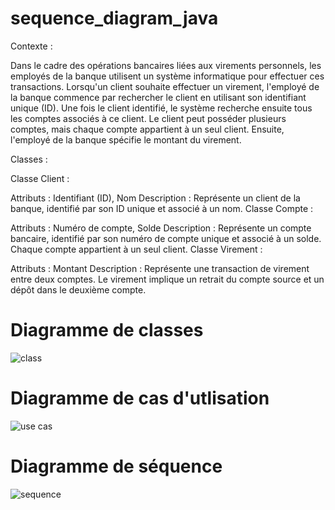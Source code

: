 # sequence_diagram_java

Contexte :

Dans le cadre des opérations bancaires liées aux virements personnels, les employés de la banque utilisent un système informatique pour effectuer ces transactions. Lorsqu'un client souhaite effectuer un virement, l'employé de la banque commence par rechercher le client en utilisant son identifiant unique (ID). Une fois le client identifié, le système recherche ensuite tous les comptes associés à ce client. Le client peut posséder plusieurs comptes, mais chaque compte appartient à un seul client. Ensuite, l'employé de la banque spécifie le montant du virement.

Classes :

Classe Client :

Attributs : Identifiant (ID), Nom
Description : Représente un client de la banque, identifié par son ID unique et associé à un nom.
Classe Compte :

Attributs : Numéro de compte, Solde
Description : Représente un compte bancaire, identifié par son numéro de compte unique et associé à un solde. Chaque compte appartient à un seul client.
Classe Virement :

Attributs : Montant
Description : Représente une transaction de virement entre deux comptes. Le virement implique un retrait du compte source et un dépôt dans le deuxième compte.

# Diagramme de classes

![class](https://github.com/charef00/sequence_diagram_java/assets/46047976/68500522-74f1-41da-95ed-fda00c297893)

# Diagramme de cas d'utlisation

![use cas](https://github.com/charef00/sequence_diagram_java/assets/46047976/79c8d017-bd3c-468d-9aa8-d0247f90b259)

# Diagramme de séquence

![sequence](https://github.com/charef00/sequence_diagram_java/assets/46047976/e8afc2de-fd2b-4dca-97d7-9fda2bfe7cfc)

